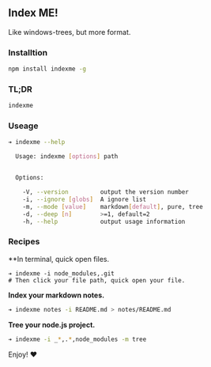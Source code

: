 ## Index ME!
Like windows-trees, but more format.

### Installtion
```bash
npm install indexme -g
```

### TL;DR
```bash
indexme
```

### Useage
```bash
➔ indexme --help

  Usage: indexme [options] path


  Options:

    -V, --version         output the version number
    -i, --ignore [globs]  A ignore list
    -m, --mode [value]    markdown[default], pure, tree
    -d, --deep [n]        >=1, default=2
    -h, --help            output usage information

```

### Recipes

**In terminal, quick open files.
```
➔ indexme -i node_modules,.git
# Then click your file path, quick open your file.
```

**Index your markdown notes.**
```bash
➔ indexme notes -i README.md > notes/README.md
```

**Tree your node.js project.**
```bash
➔ indexme -i _*,.*,node_modules -m tree
```

Enjoy! :heart: